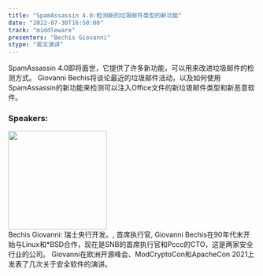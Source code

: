 ```yaml
---
title: "SpamAssassin 4.0:检测新的垃圾邮件类型的新功能"
date: "2022-07-30T16:50:00"
track: "middleware"
presenters: "Bechis Giovanni"
stype: "英文演讲"
---
```

SpamAssassin 4.0即将面世，它提供了许多新功能，可以用来改进垃圾邮件的检测方式。
Giovanni Bechis将谈论最近的垃圾邮件活动，以及如何使用SpamAssassin的新功能来检测可以注入Office文件的新垃圾邮件类型和新恶意软件。
 ### Speakers: 
 <img src="images/speaker/1025.png" width="200" /><br>Bechis Giovanni: 瑞士央行开发。, 首席执行官, Giovanni Bechis在90年代末开始与Linux和*BSD合作，现在是SNB的首席执行官和Pccc的CTO，这是两家安全行业的公司。
Giovanni在欧洲开源峰会、ModCryptoCon和ApacheCon 2021上发表了几次关于安全软件的演讲。

 